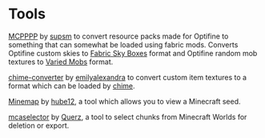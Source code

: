 # Tools

[MCPPPP](https://github.com/supsm/MCPPPP) by [supsm](https://github.com/supsm) to convert resource packs made for Optifine to something that can somewhat be loaded using fabric mods. Converts Optifine custom skies to [Fabric Sky Boxes](https://github.com/AMereBagatelle/fabricskyboxes) format and Optifine random mob textures to [Varied Mobs](https://github.com/Digifox03/variedMobs) format.

[chime-converter](https://github.com/emilyalexandra/chime-converter) by [emilyalexandra](https://github.com/emilyalexandra) to convert custom item textures to a format which can be loaded by [chime](https://github.com/emilyalexandra/chime).

[Minemap](https://github.com/hube12/Minemap) by [hube12](https://github.com/hube12), a tool which allows you to view a Minecraft seed.

[mcaselector](https://github.com/Querz/mcaselector) by [Querz](https://github.com/Querz), a tool to select chunks from Minecraft Worlds for deletion or export.